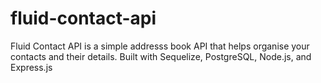 # fluid-contact-api
Fluid Contact API is a simple addresss book API that helps organise your contacts and their details. Built with Sequelize, PostgreSQL, Node.js, and Express.js
